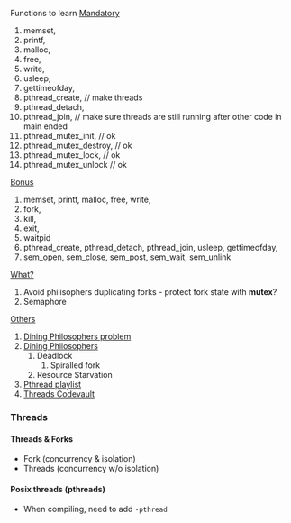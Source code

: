 Functions to learn
<ins>Mandatory</ins>
1. memset, 
2. printf, 
3. malloc, 
4. free, 
5. write,
6. usleep, 
7. gettimeofday, 
8. pthread_create, 				// make threads
9. pthread_detach, 
10. pthread_join,  				// make sure threads are still running after other code in main ended
11. pthread_mutex_init,       // ok
12. pthread_mutex_destroy,    // ok
13. pthread_mutex_lock,       // ok
14. pthread_mutex_unlock      // ok

<ins>Bonus</ins>
1. memset, printf, malloc, free, write, 
2. fork, 
3. kill,
4. exit, 
5. waitpid
6. pthread_create, pthread_detach, pthread_join, usleep, gettimeofday, 
7. sem_open, sem_close, sem_post, sem_wait, sem_unlink

<ins>What?</ins>
1. Avoid philisophers duplicating forks - protect fork state with **mutex**?
2. Semaphore

<ins>Others</ins>
1. [Dining Philosophers problem](https://en.wikipedia.org/wiki/Dining_philosophers_problem)
2. [Dining Philosophers](https://www.youtube.com/watch?v=NbwbQQB7xNQ)
	1. Deadlock
		1. Spiralled fork
	2. Resource Starvation
3. [Pthread playlist](https://www.youtube.com/watch?v=uA8X5zNOGw8&list=PL9IEJIKnBJjFZxuqyJ9JqVYmuFZHr7CFM)
4. [Threads Codevault](https://www.youtube.com/watch?v=d9s_d28yJq0&list=PLfqABt5AS4FmuQf70psXrsMLEDQXNkLq2)

### Threads
#### Threads & Forks
- Fork (concurrency & isolation)
- Threads (concurrency w/o isolation)

#### Posix threads (pthreads)
- When compiling, need to add `-pthread`